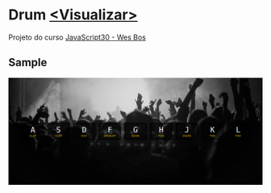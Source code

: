 # Drum [<Visualizar\>](https://hlays.github.io/learning-front-end/projects/JS30-Drum/)

Projeto do curso [JavaScript30 - Wes Bos](https://javascript30.com/)

## Sample
![sample](../img/sample/sample-JS30-Drum.png)